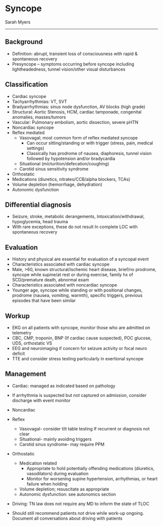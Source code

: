 # Syncope

Sarah Myers

---

## Background

- Definition: abrupt, transient loss of consciousness with rapid &
    spontaneous recovery  
- Presyncope – symptoms occurring before syncope including
    lightheadedness, tunnel vision/other visual disturbances

## Classification

- Cardiac syncope 
- Tachyarrhythmias: VT, SVT 
- Bradyarrhythmias: sinus node dysfunction, AV blocks (high grade) 
- Structural: Aortic Stenosis, HCM, cardiac tamponade, congenital
    anomalies, masses/tumors 
- Vascular: Pulmonary embolism, aortic dissection, severe pHTN 
- Noncardiac syncope
- Reflex mediated
    - Vasovagal; most common form of reflex mediated syncope
        - Can occur sitting/standing or with trigger (stress, pain,
            medical settings)
        - Classically has prodrome of nausea, diaphoresis, tunnel
            vision followed by hypotension and/or bradycardia
    - Situational (micturition/defecation/coughing)
    - Carotid sinus sensitivity syndrome
- Orthostatic
- Medications (diuretics, nitrates/CCB/alpha blockers, TCAs)
- Volume depletion (hemorrhage, dehydration)
- Autonomic dysfunction

## Differential diagnosis

- Seizure, stroke, metabolic derangements, Intoxication/withdrawal,
    hypoglycemia, head trauma
- With rare exceptions, these do not result In complete LOC with
    spontaneous recovery

## Evaluation

- History and physical are essential for evaluation of a syncopal
    event 
- Characteristics associated with cardiac syncope 
- Male, \>60, known structural/ischemic heart disease, brief/no
    prodrome, syncope while supine/at rest or during exercise, family hx
    of SCD/premature death, abnormal exam 
- Characteristics associated with noncardiac syncope
- Younger age, syncope while standing or with positional changes,
    prodrome (nausea, vomiting, warmth), specific triggers, previous
    episodes that have been similar  

## Workup

- EKG on all patients with syncope, monitor those who are admitted on
    telemetry
- CBC, CMP, troponin, BNP (If cardiac cause suspected), POC glucose,
    UDS, orthostatic VS
- EEG and neuroimaging if concern for seizure activity or focal neuro
    deficit  
- TTE and consider stress testing particularly in exertional syncope  

## Management

- Cardiac: managed as indicated based on pathology 
- If arrhythmia is suspected but not captured on admission, consider
    discharge with event monitor  

- Noncardiac
- Reflex
    - Vasovagal- consider tilt table testing If recurrent or diagnosis
        not clear
    - Situational- mainly avoiding triggers
    - Carotid sinus syndrome- may require PPM

- Orthostatic
    - Medication related
        - Appropriate to hold potentially offending medications
            (diuretics, vasodilators) during evaluation
        - Monitor for worsening supine hypertension, arrhythmias, or
            heart failure when holding
    - Volume depletion; resuscitate as appropriate
    - Autonomic dysfunction: see autonomics section

- Driving: TN law does not require any MD to inform the state of TLOC 
- Should still recommend patients not drive while work-up ongoing.
    Document all conversations about driving with patients
